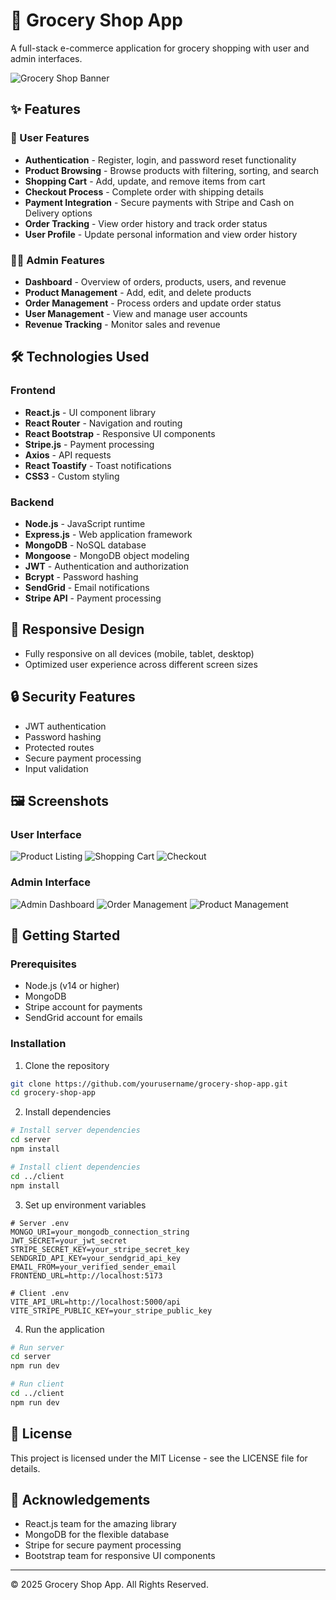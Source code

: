 # 🛒 Grocery Shop App

A full-stack e-commerce application for grocery shopping with user and admin interfaces.

![Grocery Shop Banner](https://via.placeholder.com/800x200?text=Grocery+Shop+App)

## ✨ Features

### 👤 User Features
- **Authentication** - Register, login, and password reset functionality
- **Product Browsing** - Browse products with filtering, sorting, and search
- **Shopping Cart** - Add, update, and remove items from cart
- **Checkout Process** - Complete order with shipping details
- **Payment Integration** - Secure payments with Stripe and Cash on Delivery options
- **Order Tracking** - View order history and track order status
- **User Profile** - Update personal information and view order history

### 👨‍💼 Admin Features
- **Dashboard** - Overview of orders, products, users, and revenue
- **Product Management** - Add, edit, and delete products
- **Order Management** - Process orders and update order status
- **User Management** - View and manage user accounts
- **Revenue Tracking** - Monitor sales and revenue

## 🛠️ Technologies Used

### Frontend
- **React.js** - UI component library
- **React Router** - Navigation and routing
- **React Bootstrap** - Responsive UI components
- **Stripe.js** - Payment processing
- **Axios** - API requests
- **React Toastify** - Toast notifications
- **CSS3** - Custom styling

### Backend
- **Node.js** - JavaScript runtime
- **Express.js** - Web application framework
- **MongoDB** - NoSQL database
- **Mongoose** - MongoDB object modeling
- **JWT** - Authentication and authorization
- **Bcrypt** - Password hashing
- **SendGrid** - Email notifications
- **Stripe API** - Payment processing

## 📱 Responsive Design
- Fully responsive on all devices (mobile, tablet, desktop)
- Optimized user experience across different screen sizes

## 🔒 Security Features
- JWT authentication
- Password hashing
- Protected routes
- Secure payment processing
- Input validation

## 🖼️ Screenshots

### User Interface
![Product Listing](https://via.placeholder.com/400x200?text=Product+Listing)
![Shopping Cart](https://via.placeholder.com/400x200?text=Shopping+Cart)
![Checkout](https://via.placeholder.com/400x200?text=Checkout)

### Admin Interface
![Admin Dashboard](https://via.placeholder.com/400x200?text=Admin+Dashboard)
![Order Management](https://via.placeholder.com/400x200?text=Order+Management)
![Product Management](https://via.placeholder.com/400x200?text=Product+Management)

## 🚀 Getting Started

### Prerequisites
- Node.js (v14 or higher)
- MongoDB
- Stripe account for payments
- SendGrid account for emails

### Installation

1. Clone the repository
```bash
git clone https://github.com/yourusername/grocery-shop-app.git
cd grocery-shop-app
```

2. Install dependencies
```bash
# Install server dependencies
cd server
npm install

# Install client dependencies
cd ../client
npm install
```

3. Set up environment variables
```
# Server .env
MONGO_URI=your_mongodb_connection_string
JWT_SECRET=your_jwt_secret
STRIPE_SECRET_KEY=your_stripe_secret_key
SENDGRID_API_KEY=your_sendgrid_api_key
EMAIL_FROM=your_verified_sender_email
FRONTEND_URL=http://localhost:5173

# Client .env
VITE_API_URL=http://localhost:5000/api
VITE_STRIPE_PUBLIC_KEY=your_stripe_public_key
```

4. Run the application
```bash
# Run server
cd server
npm run dev

# Run client
cd ../client
npm run dev
```

## 📝 License
This project is licensed under the MIT License - see the LICENSE file for details.

## 🙏 Acknowledgements
- React.js team for the amazing library
- MongoDB for the flexible database
- Stripe for secure payment processing
- Bootstrap team for responsive UI components

---

© 2025 Grocery Shop App. All Rights Reserved.
